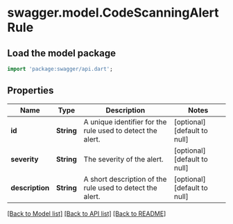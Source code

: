 # swagger.model.CodeScanningAlertRule

## Load the model package
```dart
import 'package:swagger/api.dart';
```

## Properties
Name | Type | Description | Notes
------------ | ------------- | ------------- | -------------
**id** | **String** | A unique identifier for the rule used to detect the alert. | [optional] [default to null]
**severity** | **String** | The severity of the alert. | [optional] [default to null]
**description** | **String** | A short description of the rule used to detect the alert. | [optional] [default to null]

[[Back to Model list]](../README.md#documentation-for-models) [[Back to API list]](../README.md#documentation-for-api-endpoints) [[Back to README]](../README.md)

